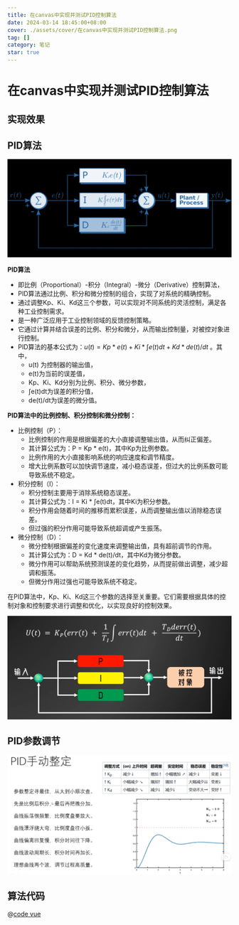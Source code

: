 ```yaml
---
title: 在canvas中实现并测试PID控制算法
date: 2024-03-14 18:45:00+08:00
cover: ./assets/cover/在canvas中实现并测试PID控制算法.png
tag: []
category: 笔记
star: true
---
```


# 在canvas中实现并测试PID控制算法

## 实现效果

<Demo2App />

<script setup lang="ts">
import Demo2App from "@source/理论/在canvas中实现并测试PID控制算法/assets/projects/demo2/App.vue";
</script>

## PID算法

![Alt text](assets/images/image.png)

**PID算法**

- 即比例（Proportional）-积分（Integral）-微分（Derivative）控制算法，
- PID算法通过比例、积分和微分控制的组合，实现了对系统的精确控制。
- 通过调整Kp、Ki、Kd这三个参数，可以实现对不同系统的灵活控制，满足各种工业控制需求。
- 是一种广泛应用于工业控制领域的反馈控制策略。
- 它通过计算并结合误差的比例、积分和微分，从而输出控制量，对被控对象进行控制。
- PID算法的基本公式为：$u(t) = Kp * e(t) + Ki * ∫e(t)dt + Kd * de(t)/dt$ 。其中，
  - u(t) 为控制器的输出值，
  - e(t)为当前的误差值，
  - Kp、Ki、Kd分别为比例、积分、微分参数，
  - ∫e(t)dt为误差的积分值，
  - de(t)/dt为误差的微分值。

**PID算法中的比例控制、积分控制和微分控制：**

- 比例控制（P）：
  - 比例控制的作用是根据偏差的大小直接调整输出值，从而纠正偏差。
  - 其计算公式为：P = Kp \* e(t)，其中Kp为比例参数。
  - 比例作用的大小直接影响系统的响应速度和调节精度。
  - 增大比例系数可以加快调节速度，减小稳态误差，但过大的比例系数可能导致系统不稳定。
- 积分控制（I）：
  - 积分控制主要用于消除系统稳态误差。
  - 其计算公式为：I = Ki \* ∫e(t)dt，其中Ki为积分参数。
  - 积分作用会随着时间的推移而累积误差，从而调整输出值以消除稳态误差。
  - 但过强的积分作用可能导致系统超调或产生振荡。
- 微分控制（D）：
  - 微分控制根据偏差的变化速度来调整输出值，具有超前调节的作用。
  - 其计算公式为：D = Kd \* de(t)/dt，其中Kd为微分参数。
  - 微分作用可以帮助系统预测误差的变化趋势，从而提前做出调整，减少超调和振荡。
  - 但微分作用过强也可能导致系统不稳定。

在PID算法中，Kp、Ki、Kd这三个参数的选择至关重要。它们需要根据具体的控制对象和控制要求进行调整和优化，以实现良好的控制效果。

![Alt text](assets/images/image-2.png)

## PID参数调节

![Alt text](assets/images/image-1.png)

## 算法代码

@[code vue](./assets/projects/demo2/App.vue)
